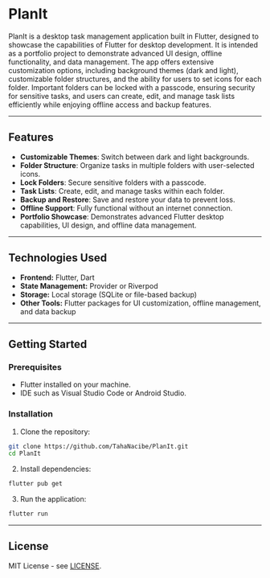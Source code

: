# PlanIt

PlanIt is a desktop task management application built in Flutter, designed to showcase the capabilities of Flutter for desktop development. It is intended as a portfolio project to demonstrate advanced UI design, offline functionality, and data management. The app offers extensive customization options, including background themes (dark and light), customizable folder structures, and the ability for users to set icons for each folder. Important folders can be locked with a passcode, ensuring security for sensitive tasks, and users can create, edit, and manage task lists efficiently while enjoying offline access and backup features.

---

## Features

- **Customizable Themes**: Switch between dark and light backgrounds.
- **Folder Structure**: Organize tasks in multiple folders with user-selected icons.
- **Lock Folders**: Secure sensitive folders with a passcode.
- **Task Lists**: Create, edit, and manage tasks within each folder.
- **Backup and Restore**: Save and restore your data to prevent loss.
- **Offline Support**: Fully functional without an internet connection.
- **Portfolio Showcase**: Demonstrates advanced Flutter desktop capabilities, UI design, and offline data management.

---

## Technologies Used

- **Frontend:** Flutter, Dart
- **State Management:** Provider or Riverpod
- **Storage:** Local storage (SQLite or file-based backup)
- **Other Tools:** Flutter packages for UI customization, offline management, and data backup

---

## Getting Started

### Prerequisites

- Flutter installed on your machine.
- IDE such as Visual Studio Code or Android Studio.

### Installation

1. Clone the repository:

```bash
git clone https://github.com/TahaNacibe/PlanIt.git
cd PlanIt
```

2. Install dependencies:

```bash
flutter pub get
```

3. Run the application:

```bash
flutter run
```

---

## License

MIT License - see [LICENSE](LICENSE).

